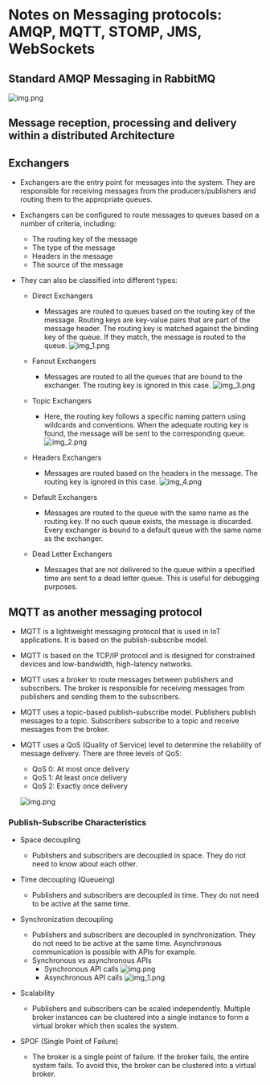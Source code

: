 # Notes on Messaging protocols: AMQP, MQTT, STOMP, JMS, WebSockets

## Standard AMQP Messaging in RabbitMQ
![img.png](Images/img.png)
## Message reception, processing and delivery within a distributed Architecture

## Exchangers
- Exchangers are the entry point for messages into the system. They are responsible for receiving messages from the producers/publishers and routing them to the appropriate queues.
- Exchangers can be configured to route messages to queues based on a number of criteria, including:
  - The routing key of the message
  - The type of the message
  - Headers in the message
  - The source of the message
- They can also be classified into different types:
  
  - Direct Exchangers
    - Messages are routed to queues based on the routing key of the message. Routing keys are key-value pairs that are part of the message header. The routing key is matched against the binding key of the queue. If they match, the message is routed to the queue.
      ![img_1.png](Images/img_1.png)
  
  - Fanout Exchangers
      - Messages are routed to all the queues that are bound to the exchanger. The routing key is ignored in this case.
      ![img_3.png](Images/img_3.png)
  
  - Topic Exchangers
    - Here, the routing key follows a specific naming pattern using wildcards and conventions. When the adequate routing key is found, the message will be sent to the corresponding queue.
      ![img_2.png](Images/img_2.png)
  
  - Headers Exchangers
      - Messages are routed based on the headers in the message. The routing key is ignored in this case.
      ![img_4.png](Images/img_4.png)
  
  - Default Exchangers
    - Messages are routed to the queue with the same name as the routing key. If no such queue exists, the message is discarded. Every exchanger is bound to a default queue with the same name as the exchanger.
        
  - Dead Letter Exchangers
      - Messages that are not delivered to the queue within a specified time are sent to a dead letter queue. This is useful for debugging purposes.
  
## MQTT as another messaging protocol
- MQTT is a lightweight messaging protocol that is used in IoT applications. It is based on the publish-subscribe model.
- MQTT is based on the TCP/IP protocol and is designed for constrained devices and low-bandwidth, high-latency networks.
- MQTT uses a broker to route messages between publishers and subscribers. The broker is responsible for receiving messages from publishers and sending them to the subscribers.
- MQTT uses a topic-based publish-subscribe model. Publishers publish messages to a topic. Subscribers subscribe to a topic and receive messages from the broker.
- MQTT uses a QoS (Quality of Service) level to determine the reliability of message delivery. There are three levels of QoS:
  - QoS 0: At most once delivery
  - QoS 1: At least once delivery
  - QoS 2: Exactly once delivery
  
  ![img.png](Images/mqtt.png)
  
### Publish-Subscribe Characteristics
- Space decoupling
  - Publishers and subscribers are decoupled in space. They do not need to know about each other.

- Time decoupling (Queueing)
  - Publishers and subscribers are decoupled in time. They do not need to be active at the same time.

- Synchronization decoupling
  - Publishers and subscribers are decoupled in synchronization. They do not need to be active at the same time. Asynchronous communication is possible with APIs for example.
  - Synchronous vs asynchronous APIs
    - Synchronous API calls 
      ![img.png](Images/synchronousAPI.png)
    - Asynchronous API calls
      ![img_1.png](Images/AsynchronousAPI.png)

- Scalability
  - Publishers and subscribers can be scaled independently. Multiple broker instances can be clustered into a single instance to form a virtual broker which then scales the system.

- SPOF (Single Point of Failure)
  - The broker is a single point of failure. If the broker fails, the entire system fails. To avoid this, the broker can be clustered into a virtual broker.
